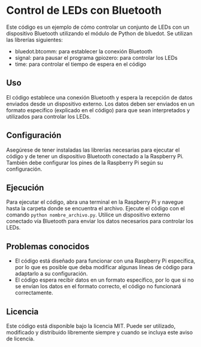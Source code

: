 # Control de LEDs con Bluetooth
Este código es un ejemplo de cómo controlar un conjunto de LEDs con un dispositivo Bluetooth utilizando el módulo de Python de bluedot. Se utilizan las librerías siguientes:

- bluedot.btcomm: para establecer la conexión Bluetooth
- signal: para pausar el programa
gpiozero: para controlar los LEDs
- time: para controlar el tiempo de espera en el código
## Uso
El código establece una conexión Bluetooth y espera la recepción de datos enviados desde un dispositivo externo. Los datos deben ser enviados en un formato específico (explicado en el código) para que sean interpretados y utilizados para controlar los LEDs.

## Configuración
Asegúrese de tener instaladas las librerías necesarias para ejecutar el código y de tener un dispositivo Bluetooth conectado a la Raspberry Pi. También debe configurar los pines de la Raspberry Pi según su configuración.

## Ejecución
Para ejecutar el código, abra una terminal en la Raspberry Pi y navegue hasta la carpeta donde se encuentra el archivo. Ejecute el código con el comando `python nombre_archivo.py`. Utilice un dispositivo externo conectado vía Bluetooth para enviar los datos necesarios para controlar los LEDs.

## Problemas conocidos
- El código está diseñado para funcionar con una Raspberry Pi específica, por lo que es posible que deba modificar algunas líneas de código para adaptarlo a su configuración.
- El código espera recibir datos en un formato específico, por lo que si no se envían los datos en el formato correcto, el código no funcionará correctamente.
## Licencia
Este código está disponible bajo la licencia MIT. Puede ser utilizado, modificado y distribuido libremente siempre y cuando se incluya este aviso de licencia.